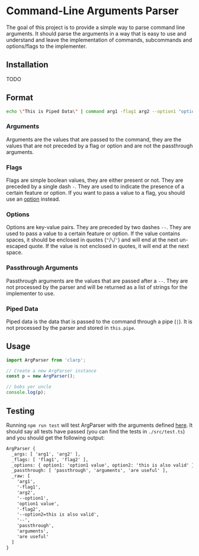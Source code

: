 # Command-Line Arguments Parser

The goal of this project is to provide a simple way to parse command line arguments.
It should parse the arguments in a way that is easy to use and understand
and leave the implementation of commands, subcommands and options/flags to the implementer.

## Installation

TODO

## Format

```bash
echo \"This is Piped Data\" | command arg1 -flag1 arg2 --option1 "option1 value" -flag2  -- passthrough arguments "are useful"
```

### Arguments

Arguments are the values that are passed to the command,
they are the values that are not preceded by a flag or option
and are not the passthrough arguments.

### Flags

Flags are simple boolean values, they are either present or not.
They are preceded by a single dash `-`.
They are used to indicate the presence of a certain feature or option.
If you want to pass a value to a flag, you should use an [option](#options) instead.

### Options

Options are key-value pairs. They are preceded by two dashes `--`.
They are used to pass a value to a certain feature or option.
If the value contains spaces, it should be enclosed in quotes (`"`/`\`/`'`)
and will end at the next un-escaped quote.
If the value is not enclosed in quotes, it will end at the next space.

### Passthrough Arguments

Passthrough arguments are the values that are passed after a `--`.
They are not processed by the parser
and will be returned as a list of strings for the implementer to use.

### Piped Data

Piped data is the data that is passed to the command through a pipe (`|`).
It is not processed by the parser and stored in `this.pipe`.

## Usage

```ts
import ArgParser from 'clarp';

// Create a new ArgParser instance
const p = new ArgParser();

// bobs yer uncle
console.log(p);
```

## Testing

Running `npm run test` will test ArgParser with the arguments defined [here](#format).
It should say all tests have passed (you can find the tests in `./src/test.ts`)
and you should get the following output:

```txt
ArgParser {
  _args: [ 'arg1', 'arg2' ],
  _flags: [ 'flag1', 'flag2' ],
  _options: { option1: 'option1 value', option2: 'this is also valid' },
  _passthrough: [ 'passthrough', 'arguments', 'are useful' ],
  _raw: [
    'arg1',
    '-flag1',
    'arg2',
    '--option1',
    'option1 value',
    '-flag2',
    '--option2=this is also valid',
    '--',
    'passthrough',
    'arguments',
    'are useful'
  ]
}
```
